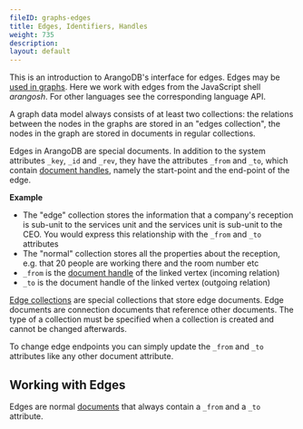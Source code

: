 ```yaml
---
fileID: graphs-edges
title: Edges, Identifiers, Handles
weight: 735
description: 
layout: default
---
```

This is an introduction to ArangoDB's interface for edges.
Edges may be [used in graphs]().
Here we work with edges from the JavaScript shell *arangosh*.
For other languages see the corresponding language API.

A graph data model always consists of at least two collections: the relations between the
nodes in the graphs are stored in an "edges collection", the nodes in the graph
are stored in documents in regular collections.

Edges in ArangoDB are special documents. In addition to the system
attributes `_key`, `_id` and `_rev`, they have the attributes `_from` and `_to`, 
which contain [document handles](../appendix/appendix-glossary#document-handle), namely the start-point and the end-point of the edge.

**Example**

- The "edge" collection stores the information that a company's reception is sub-unit to the services unit and the services unit is sub-unit to the
  CEO. You would express this relationship with the `_from` and `_to` attributes
- The "normal" collection stores all the properties about the reception, e.g. that 20 people are working there and the room number etc
- `_from` is the [document handle](../appendix/appendix-glossary#document-handle) of the linked vertex (incoming relation)
- `_to` is the document handle of the linked vertex (outgoing relation)

[Edge collections](../appendix/appendix-glossary#edge-collection) are special collections that store edge documents. Edge documents 
are connection documents that reference other documents. The type of a collection 
must be specified when a collection is created and cannot be changed afterwards.

To change edge endpoints you can simply update the `_from` and `_to` attributes
like any other document attribute.

## Working with Edges

Edges are normal [documents](../getting-started/data-modeling/documents/data-modeling-documents-document-methods#edges)
that always contain a `_from` and a `_to` attribute.
